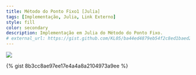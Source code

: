 ```yaml
---
title: Método do Ponto Fixo1 [Julia]
tags: [Implementação, Julia, Link Externo]
style: fill
color: secondary
description: Implementação em Julia do Método do Ponto Fixo.
# external_url: https://gist.github.com/KL05/ba44ed4879eb54f2c8ed1baed28a5c8d
---
```


<img src="{{site.url}}/img/Metodo_do_Ponto_Fixo.png" style="display: block; margin: auto;" />

{% gist 8b3cc8ae97ee17e4a4a8a2104973a9ee %}